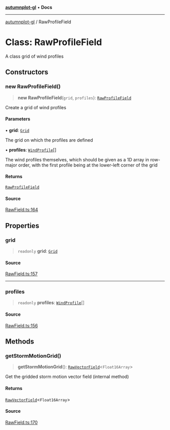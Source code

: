 [**autumnplot-gl**](../index.md) • **Docs**

***

[autumnplot-gl](../globals.md) / RawProfileField

# Class: RawProfileField

A class grid of wind profiles

## Constructors

### new RawProfileField()

> **new RawProfileField**(`grid`, `profiles`): [`RawProfileField`](RawProfileField.md)

Create a grid of wind profiles

#### Parameters

• **grid**: [`Grid`](Grid.md)

The grid on which the profiles are defined

• **profiles**: [`WindProfile`](../interfaces/WindProfile.md)[]

The wind profiles themselves, which should be given as a 1D array in row-major order, with the first profile being at the lower-left corner of the grid

#### Returns

[`RawProfileField`](RawProfileField.md)

#### Source

[RawField.ts:164](https://github.com/tsupinie/autumnplot-gl/blob/7275cfd3c408281ebdf9877f1a2a5b354d6cd87f/src/RawField.ts#L164)

## Properties

### grid

> `readonly` **grid**: [`Grid`](Grid.md)

#### Source

[RawField.ts:157](https://github.com/tsupinie/autumnplot-gl/blob/7275cfd3c408281ebdf9877f1a2a5b354d6cd87f/src/RawField.ts#L157)

***

### profiles

> `readonly` **profiles**: [`WindProfile`](../interfaces/WindProfile.md)[]

#### Source

[RawField.ts:156](https://github.com/tsupinie/autumnplot-gl/blob/7275cfd3c408281ebdf9877f1a2a5b354d6cd87f/src/RawField.ts#L156)

## Methods

### getStormMotionGrid()

> **getStormMotionGrid**(): [`RawVectorField`](RawVectorField.md)\<`Float16Array`\>

Get the gridded storm motion vector field (internal method)

#### Returns

[`RawVectorField`](RawVectorField.md)\<`Float16Array`\>

#### Source

[RawField.ts:170](https://github.com/tsupinie/autumnplot-gl/blob/7275cfd3c408281ebdf9877f1a2a5b354d6cd87f/src/RawField.ts#L170)
